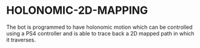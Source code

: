 # HOLONOMIC-2D-MAPPING
The bot is programmed to have holonomic motion which can be controlled using a PS4 controller and is able to trace 
back a 2D mapped path in which it traverses.
